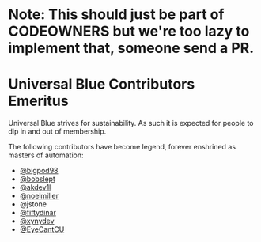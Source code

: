# Note: This should just be part of CODEOWNERS but we're too lazy to implement that, someone send a PR. 

# Universal Blue Contributors Emeritus

Universal Blue strives for sustainability. As such it is expected for people to dip in and out of membership. 

The following contributors have become legend, forever enshrined as masters of automation: 

- [@bigpod98](https://github.com/bigpod98)
- [@bobslept](https://github.com/bobslept)
- [@akdev1l](https://github.com/akdevl1)
- [@noelmiller](https://github.com/noelmiller)
- @jstone
- [@fiftydinar](https://github.com/fiftydinar)
- [@xynydev](https://github.com/xynydev)
- [@EyeCantCU](https://github.com/EyeCantCU)
